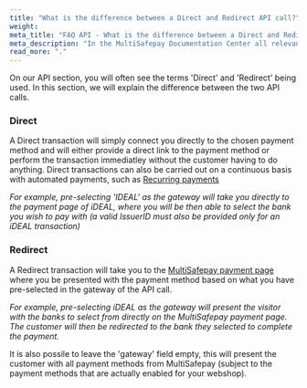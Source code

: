 ```yaml
---
title: "What is the difference between a Direct and Redirect API call?"
weight:
meta_title: "FAQ API - What is the difference between a Direct and Redirect API call? - MultiSafepay Support"
meta_description: "In the MultiSafepay Documentation Center all relevant information regarding our Plugins and API. As well as Support pages for Payment Method, Tools and General Questions. You can also find the contact details of our Support Team and Integration Team."
read_more: "."
---
```


On our API section, you will often see the terms 'Direct' and 'Redirect' being used. In this section, we will explain the difference between the two API calls.

### Direct

A Direct transaction will simply connect you directly to the chosen payment method and will either provide a direct link to the payment method or perform the transaction immediatley without the customer having to do anything. Direct transactions can also be carried out on a continuous basis with automated payments, such as [Recurring payments](/tools/recurring-payments/)

_For example, pre-selecting 'IDEAL' as the gateway will take you directly to the payment page of iDEAL, where you will be then able to select the bank you wish to pay with (a valid IssuerID must also be provided only for an iDEAL transaction)_

### Redirect

A Redirect transaction will take you to the [MultiSafepay payment page](https://payv2.multisafepay.com/connect/120OzLYbbgEa33TfYqAWZ4bzhGugADVqzNr/?lang=es_ES) where you be presented with the payment method based on what you have pre-selected in the gateway of the API call. 

_For example, pre-selecting iDEAL as the gateway will present the visitor with the banks to select from directly on the MultiSafepay payment page. The customer will then be redirected to the bank they selected to complete the payment._

It is also possile to leave the 'gateway' field empty, this will present the customer with all payment methods from MultiSafepay (subject to the payment methods that are actually enabled for your webshop).
